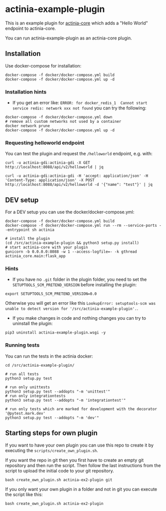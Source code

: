 # actinia-example-plugin

This is an example plugin for [actinia-core](https://github.com/mundialis/actinia_core) which adds a "Hello World" endpoint to actinia-core.

You can run actinia-example-plugin as an actinia-core plugin.

## Installation
Use docker-compose for installation:
```
docker-compose -f docker/docker-compose.yml build
docker-compose -f docker/docker-compose.yml up -d
```

### Installation hints
* If you get an error like: `ERROR: for docker_redis_1  Cannot start service redis: network xxx not found` you can try the following:
```
docker-compose -f docker/docker-compose.yml down
# remove all custom networks not used by a container
docker network prune
docker-compose -f docker/docker-compose.yml up -d
```

### Requesting helloworld endpoint
You can test the plugin and request the `/helloworld` endpoint, e.g. with:
```
curl -u actinia-gdi:actinia-gdi -X GET http://localhost:8088/api/v2/helloworld | jq

curl -u actinia-gdi:actinia-gdi -H 'accept: application/json' -H 'Content-Type: application/json' -X POST http://localhost:8088/api/v2/helloworld -d '{"name": "test"}' | jq
```

## DEV setup
For a DEV setup you can use the docker/docker-compose.yml:
```
docker-compose -f docker/docker-compose.yml build
docker-compose -f docker/docker-compose.yml run --rm --service-ports --entrypoint sh actinia

# install the plugin
(cd /src/actinia-example-plugin && python3 setup.py install)
# start actinia-core with your plugin
gunicorn -b 0.0.0.0:8088 -w 1 --access-logfile=- -k gthread actinia_core.main:flask_app
```

### Hints

* If you have no `.git` folder in the plugin folder, you need to set the
`SETUPTOOLS_SCM_PRETEND_VERSION` before installing the plugin:
```
export SETUPTOOLS_SCM_PRETEND_VERSION=0.0
```
Otherwise you will get an error like this
`LookupError: setuptools-scm was unable to detect version for '/src/actinia-example-plugin'.`.

* If you make changes in code and nothing changes you can try to uninstall the plugin:
```
pip3 uninstall actinia-example-plugin.wsgi -y
```

### Running tests
You can run the tests in the actinia docker:
```
cd /src/actinia-example-plugin/

# run all tests
python3 setup.py test

# run only unittests
python3 setup.py test --addopts "-m 'unittest'"
# run only integrationtests
python3 setup.py test --addopts "-m 'integrationtest'"

# run only tests which are marked for development with the decorator '@pytest.mark.dev'
python3 setup.py test --addopts "-m 'dev'"
```

## Starting steps for own plugin
If you want to have your own plugin you can use this repo to create it by
executing the `scripts/create_own_plugin.sh`.

If you want the repo in git then you first have to create an empty git repository
and then run the script. Then follow the last instructions from the script
to upload the initial code to your git repository.

```
bash create_own_plugin.sh actinia-ex2-plugin git
```

If you only want your own plugin in a folder and not in git you can execute the
script like this:

```
bash create_own_plugin.sh actinia-ex2-plugin
```
